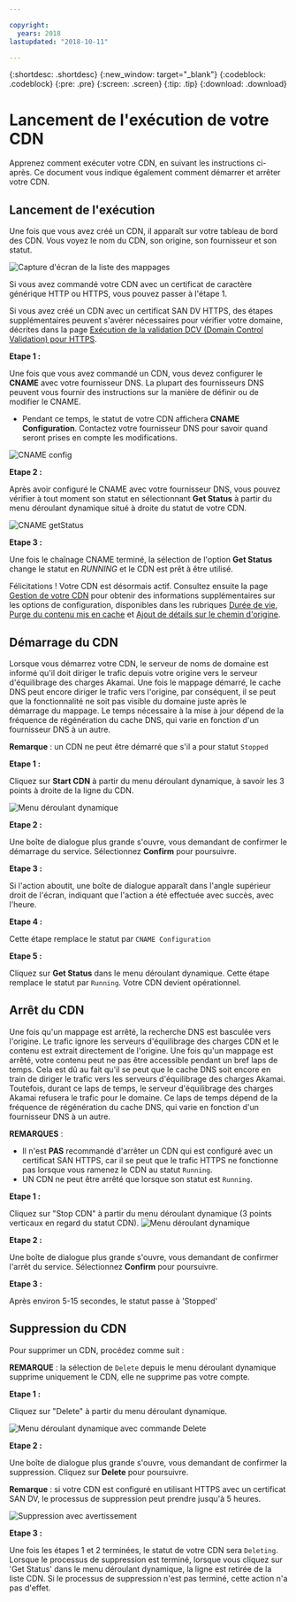 ```yaml
---

copyright:
  years: 2018
lastupdated: "2018-10-11"

---
```


{:shortdesc: .shortdesc}
{:new_window: target="_blank"}
{:codeblock: .codeblock}
{:pre: .pre}
{:screen: .screen}
{:tip: .tip}
{:download: .download}

# Lancement de l'exécution de votre CDN

Apprenez comment exécuter votre CDN, en suivant les instructions ci-après. Ce document vous indique également comment démarrer et arrêter votre CDN.

## Lancement de l'exécution

Une fois que vous avez créé un CDN, il apparaît sur votre tableau de bord des CDN. Vous voyez le nom du CDN, son origine, son fournisseur et son statut.  

 ![Capture d'écran de la liste des mappages](images/mapping-list.png)


Si vous avez commandé votre CDN avec un certificat de caractère générique HTTP ou HTTPS, vous pouvez passer à l'étape 1.

Si vous avez créé un CDN avec un certificat SAN DV HTTPS, des étapes supplémentaires peuvent s'avérer nécessaires pour vérifier votre domaine, décrites dans la page [Exécution de la validation DCV (Domain Control Validation) pour HTTPS](how-to-https.html#completing-domain-control-validation-for-https).

**Etape 1 :**

Une fois que vous avez commandé un CDN, vous devez configurer le **CNAME** avec votre fournisseur DNS. La plupart des fournisseurs DNS peuvent vous fournir des instructions sur la manière de définir ou de modifier le CNAME.

   * Pendant ce temps, le statut de votre CDN affichera **CNAME Configuration**. Contactez votre fournisseur DNS pour savoir quand seront prises en compte les modifications.

   ![CNAME config](images/cname-config.png)  

**Etape 2 :**

Après avoir configuré le CNAME avec votre fournisseur DNS, vous pouvez vérifier à tout moment son statut en sélectionnant **Get Status** à partir du menu déroulant dynamique situé à droite du statut de votre CDN.

  ![CNAME getStatus](images/cname-getstatus.png)  

**Etape 3 :**

Une fois le chaînage CNAME terminé, la sélection de l'option **Get Status** change le statut en *RUNNING* et le CDN est prêt à être utilisé.

Félicitations ! Votre CDN est désormais actif. Consultez ensuite la page [Gestion de votre CDN](how-to.html#manage-your-cdn) pour obtenir des informations supplémentaires sur les options de configuration, disponibles dans les rubriques [Durée de vie](how-to.html#setting-content-caching-time-using-time-to-live-), [Purge du contenu mis en cache](how-to.html#purging-cached-content) et [Ajout de détails sur le chemin d'origine](how-to.html#adding-origin-path-details).

## Démarrage du CDN

Lorsque vous démarrez votre CDN, le serveur de noms de domaine est informé qu'il doit diriger le trafic depuis votre origine vers le serveur d'équilibrage des charges Akamai. Une fois le mappage démarré, le cache DNS peut encore diriger le trafic vers l'origine, par conséquent, il se peut que la fonctionnalité ne soit pas visible du domaine juste après le démarrage du mappage. Le temps nécessaire à la mise à jour dépend de la fréquence de régénération du cache DNS, qui varie en fonction d'un fournisseur DNS à un autre.

**Remarque** : un CDN ne peut être démarré que s'il a pour statut `Stopped`  

**Etape 1 :**

Cliquez sur **Start CDN** à partir du menu déroulant dynamique, à savoir les 3 points à droite de la ligne du CDN.

  ![Menu déroulant dynamique](images/start_cdn.png)

**Etape 2 :**

Une boîte de dialogue plus grande s'ouvre, vous demandant de confirmer le démarrage du service. Sélectionnez **Confirm** pour poursuivre.

**Etape 3 :**

Si l'action aboutit, une boîte de dialogue apparaît dans l'angle supérieur droit de l'écran, indiquant que l'action a été effectuée avec succès, avec l'heure.

**Etape 4 :**

Cette étape remplace le statut par `CNAME Configuration`

**Etape 5 :**

Cliquez sur **Get Status** dans le menu déroulant dynamique. Cette étape remplace le statut par `Running`. Votre CDN devient opérationnel.

## Arrêt du CDN

Une fois qu'un mappage est arrêté, la recherche DNS est basculée vers l'origine. Le trafic ignore les serveurs d'équilibrage des charges CDN et le contenu est extrait directement de l'origine. Une fois qu'un mappage est arrêté, votre contenu peut ne pas être accessible pendant un bref laps de temps. Cela est dû au fait qu'il se peut que le cache DNS soit encore en train de diriger le trafic vers les serveurs d'équilibrage des charges Akamai. Toutefois, durant ce laps de temps, le serveur d'équilibrage des charges Akamai refusera le trafic pour le domaine. Ce laps de temps dépend de la fréquence de régénération du cache DNS, qui varie en fonction d'un fournisseur DNS à un autre.

**REMARQUES** : 
* Il n'est **PAS** recommandé d'arrêter un CDN qui est configuré avec un certificat SAN HTTPS, car il se peut que le trafic HTTPS ne fonctionne pas lorsque vous ramenez le CDN au statut `Running`. 
* UN CDN ne peut être arrêté que lorsque son statut est `Running`.

**Etape 1 :**

Cliquez sur "Stop CDN" à partir du menu déroulant dynamique (3 points verticaux en regard du statut CDN).
 ![Menu déroulant dynamique](images/stop_cdn.png)

**Etape 2 :**

Une boîte de dialogue plus grande s'ouvre, vous demandant de confirmer l'arrêt du service. Sélectionnez **Confirm** pour poursuivre.

**Etape 3 :**

Après environ 5-15 secondes, le statut passe à 'Stopped'

## Suppression du CDN

Pour supprimer un CDN, procédez comme suit :

**REMARQUE** : la sélection de `Delete` depuis le menu déroulant dynamique supprime uniquement le CDN, elle ne supprime pas votre compte.

**Etape 1 :**

Cliquez sur "Delete" à partir du menu déroulant dynamique.

 ![Menu déroulant dynamique avec commande Delete](images/delete_cdn.png)

**Etape 2 :**

Une boîte de dialogue plus grande s'ouvre, vous demandant de confirmer la suppression. Cliquez sur **Delete** pour poursuivre.

**Remarque** : si votre CDN est configuré en utilisant HTTPS avec un certificat SAN DV, le processus de suppression peut prendre jusqu'à 5 heures.

  ![Suppression avec avertissement](images/delete-with-warning.png)

**Etape 3 :**

Une fois les étapes 1 et 2 terminées, le statut de votre CDN sera `Deleting`. Lorsque le processus de suppression est terminé, lorsque vous cliquez sur 'Get Status' dans le menu déroulant dynamique, la ligne est retirée de la liste CDN. Si le processus de suppression n'est pas terminé, cette action n'a pas d'effet.
